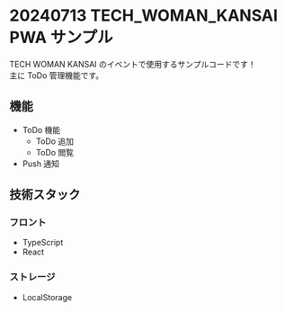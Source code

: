 # 20240713 TECH_WOMAN_KANSAI PWA サンプル

TECH WOMAN KANSAI のイベントで使用するサンプルコードです！<br>
主に ToDo 管理機能です。

## 機能

- ToDo 機能
  - ToDo 追加
  - ToDo 閲覧
- Push 通知

## 技術スタック

### フロント

- TypeScript
- React

### ストレージ

- LocalStorage
